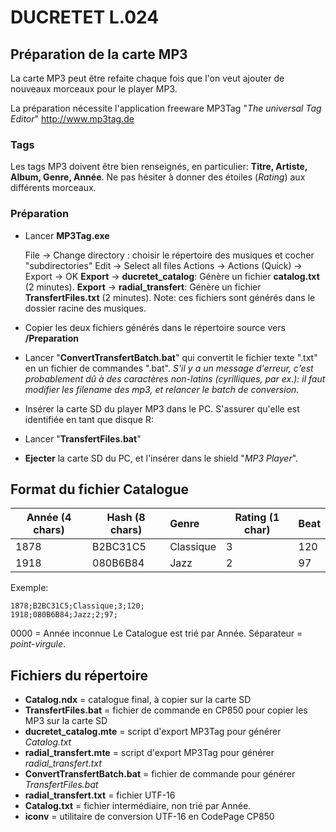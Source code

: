 # DUCRETET L.024

## Préparation de la carte MP3

La carte MP3 peut être refaite chaque fois que l'on veut ajouter de nouveaux morceaux pour le player MP3.

La préparation nécessite l'application freeware MP3Tag "*The universal Tag Editor*" http://www.mp3tag.de

### Tags

Les tags MP3 doivent être bien renseignés, en particulier: **Titre, Artiste, Album, Genre, Année**.
Ne pas hésiter à donner des étoiles (*Rating*) aux différents morceaux.

### Préparation

* Lancer **MP3Tag.exe**

   File → Change directory : choisir le répertoire des musiques et cocher "subdirectories"
   Edit → Select all files
   Actions → Actions (Quick) → Export → OK
   **Export** → **ducretet_catalog**:  Génère un fichier **catalog.txt** (2 minutes).
   **Export** → **radial_transfert**: Génère un fichier **TransfertFiles.txt** (2 minutes).
   Note:  ces fichiers sont générés dans le dossier racine des musiques.

* Copier les deux fichiers générés dans le répertoire source vers **/Preparation**

* Lancer "**ConvertTransfertBatch.bat**" qui convertit le fichier texte ".txt" en un fichier de commandes ".bat". *S'il y a un message d'erreur, c'est probablement dû à des caractères non-latins (cyrilliques, par ex.): il faut modifier les filename des mp3, et relancer le batch de conversion.*

* Insérer la carte SD du player MP3 dans le PC. S'assurer qu'elle est identifiée en tant que disque R:

* Lancer "**TransfertFiles.bat**"

* **Ejecter** la carte SD du PC, et l'insérer dans le shield "*MP3 Player*".

## Format du fichier Catalogue

| Année (4 chars) | Hash (8 chars) | Genre | Rating (1 char) |Beat|
| --------------- | -------------- | :--------------- | --------------- | --------------- |
| 1878            | B2BC31C5       | Classique | 3         |120|
| 1918            | 080B6B84       | Jazz        | 2           |97|

Exemple:

```
1878;B2BC31C5;Classique;3;120;
1918;080B6B84;Jazz;2;97;
```

0000 = Année inconnue
Le Catalogue est trié par Année. Séparateur = *point-virgule*.

## Fichiers du répertoire

* **Catalog.ndx** = catalogue final, à copier sur la carte SD
* **TransfertFiles.bat** = fichier de commande en CP850 pour copier les MP3 sur la carte SD
* **ducretet_catalog.mte** = script d'export MP3Tag pour générer *Catalog.txt*
* **radial_transfert.mte** = script d'export MP3Tag pour générer *radial_transfert.txt*
* **ConvertTransfertBatch.bat** = fichier de commande pour générer *TransfertFiles.bat*
* **radial_transfert.txt** = fichier UTF-16
* **Catalog.txt** = fichier intermédiaire, non trié par Année.
* **iconv** = utilitaire de conversion UTF-16 en CodePage CP850

